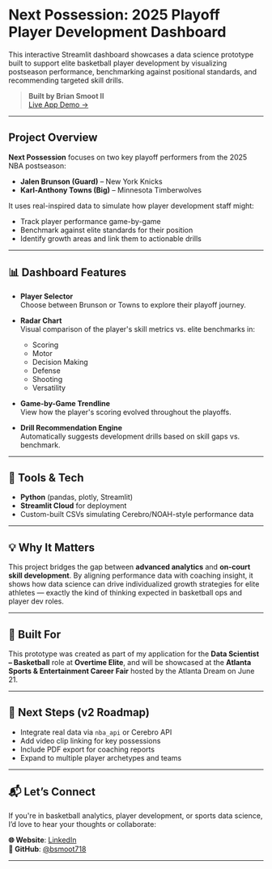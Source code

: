 #  Next Possession: 2025 Playoff Player Development Dashboard

This interactive Streamlit dashboard showcases a data science prototype built to support elite basketball player development by visualizing postseason performance, benchmarking against positional standards, and recommending targeted skill drills.

> **Built by Brian Smoot II**  
> [Live App Demo →](https://next-possession-ktgsc8zumzwvkogmpjyo2e.streamlit.app/)

---

##  Project Overview

**Next Possession** focuses on two key playoff performers from the 2025 NBA postseason:
- **Jalen Brunson (Guard)** – New York Knicks  
- **Karl-Anthony Towns (Big)** – Minnesota Timberwolves

It uses real-inspired data to simulate how player development staff might:
- Track player performance game-by-game
- Benchmark against elite standards for their position
- Identify growth areas and link them to actionable drills

---

## 📊 Dashboard Features

- **Player Selector**  
  Choose between Brunson or Towns to explore their playoff journey.

- **Radar Chart**  
  Visual comparison of the player's skill metrics vs. elite benchmarks in:
  - Scoring
  - Motor
  - Decision Making
  - Defense
  - Shooting
  - Versatility

- **Game-by-Game Trendline**  
  View how the player's scoring evolved throughout the playoffs.

- **Drill Recommendation Engine**  
  Automatically suggests development drills based on skill gaps vs. benchmark.

---

## 🔧 Tools & Tech

- **Python** (pandas, plotly, Streamlit)
- **Streamlit Cloud** for deployment
- Custom-built CSVs simulating Cerebro/NOAH-style performance data

---

## 💡 Why It Matters

This project bridges the gap between **advanced analytics** and **on-court skill development**. By aligning performance data with coaching insight, it shows how data science can drive individualized growth strategies for elite athletes — exactly the kind of thinking expected in basketball ops and player dev roles.

---

## 📩 Built For

This prototype was created as part of my application for the **Data Scientist – Basketball** role at **Overtime Elite**, and will be showcased at the **Atlanta Sports & Entertainment Career Fair** hosted by the Atlanta Dream on June 21.

---

## 🧠 Next Steps (v2 Roadmap)

- Integrate real data via `nba_api` or Cerebro API
- Add video clip linking for key possessions
- Include PDF export for coaching reports
- Expand to multiple player archetypes and teams

---

## 📬 Let’s Connect

If you're in basketball analytics, player development, or sports data science, I’d love to hear your thoughts or collaborate:

**🌐 Website**: [LinkedIn](https://www.linkedin.com/in/briansmootii/)  
**🐙 GitHub**: [@bsmoot718](https://github.com/bsmoot718)

---
